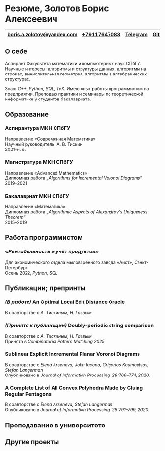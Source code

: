 Резюме, Золотов Борис Алексеевич
================================

| [boris.a.zolotov@yandex.com](mailto:boris.a.zolotov@yandex.com) | [+79117647083](tel:+79117647083) | [Telegram](https://t.me/boris_a_z) | [Github](https://github.com/boris-a-zolotov/) |
|---|---|---|---|

## О себе

Аспирант Факультета математики и компьютерных наук СПбГУ.
Научные интересы: алгоритмы и структуры данных, алгоритмы на строках,
вычислительная геометрия, алгоритмы в алгебраических структурах.

Знаю *C++,* *Python,* *SQL,* *TeX.* Имею опыт работы программистом
на предприятии. Преподаю практики и семинары по теоретической
информатике у студентов бакалавриата.

## Образование

### Аспирантура МКН СПбГУ

Направление «Современная Математика»   
Научный руководитель: А. В. Тискин   
2021–н. в.

### Магистратура МКН СПбГУ

Направление «Advanced Mathematics»   
Дипломная работа *„Algorithms for Incremental Voronoi Diagrams“*   
2019–2021

### Бакалавриат МКН СПбГУ

Направление «Математика»   
Дипломная работа *„Algorithmic Aspects of Alexandrov's Uniqueness Theorem“*   
2015–2019

## Работа программистом

### *«Рентабельность и учёт продуктов»*

Для экономического отдела мыловаренного завода «Аист», Санкт-Петербург   
Осень 2022, *Python, SQL*

## Публикации; препринты

### *(В работе)* An Optimal Local Edit Distance Oracle

В соавторстве с *А. Тискиным, Н. Гаевым* 

### *(Принята к публикации)* Doubly-periodic string comparison

В соавторстве с *А. Тискиным, Н. Гаевым*   
Принята в *Combinatorial Pattern Matching 2025*

### Sublinear Explicit Incremental Planar Voronoi Diagrams

В соавторстве с *Elena Arseneva, John Iacono, Grigorios Koumoutsos, Stefan Langerman*   
Опубликовано в *Journal of Information Processing, 28:766–774, 2020.*

### A Complete List of All Convex Polyhedra Made by Gluing Regular Pentagons

В соавторстве с *Elena Arseneva, Stefan Langerman*   
Опубликовано в *Journal of Information Processing, 28:791–799, 2020.*

## Преподавание в университете

## Другие проекты

